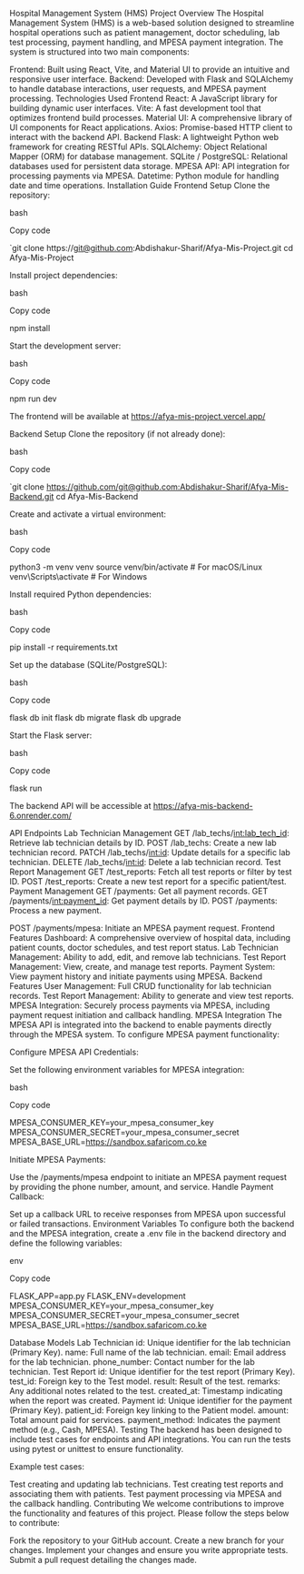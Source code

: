 Hospital Management System (HMS)
Project Overview
The Hospital Management System (HMS) is a web-based solution designed to streamline hospital operations such as patient management, doctor scheduling, lab test processing, payment handling, and MPESA payment integration. The system is structured into two main components:

Frontend: Built using React, Vite, and Material UI to provide an intuitive and responsive user interface.
Backend: Developed with Flask and SQLAlchemy to handle database interactions, user requests, and MPESA payment processing.
Technologies Used
Frontend
React: A JavaScript library for building dynamic user interfaces.
Vite: A fast development tool that optimizes frontend build processes.
Material UI: A comprehensive library of UI components for React applications.
Axios: Promise-based HTTP client to interact with the backend API.
Backend
Flask: A lightweight Python web framework for creating RESTful APIs.
SQLAlchemy: Object Relational Mapper (ORM) for database management.
SQLite / PostgreSQL: Relational databases used for persistent data storage.
MPESA API: API integration for processing payments via MPESA.
Datetime: Python module for handling date and time operations.
Installation Guide
Frontend Setup
Clone the repository:

bash

Copy code

`git clone https://git@github.com:Abdishakur-Sharif/Afya-Mis-Project.git
cd Afya-Mis-Project

Install project dependencies:

bash

Copy code

npm install

Start the development server:

bash

Copy code

npm run dev

The frontend will be available at https://afya-mis-project.vercel.app/

Backend Setup
Clone the repository (if not already done):

bash

Copy code

`git clone https://github.com/git@github.com:Abdishakur-Sharif/Afya-Mis-Backend.git
cd Afya-Mis-Backend

Create and activate a virtual environment:

bash

Copy code

python3 -m venv venv source venv/bin/activate # For macOS/Linux venv\Scripts\activate # For Windows

Install required Python dependencies:

bash

Copy code

pip install -r requirements.txt

Set up the database (SQLite/PostgreSQL):

bash

Copy code

flask db init flask db migrate flask db upgrade

Start the Flask server:

bash

Copy code

flask run

The backend API will be accessible at https://afya-mis-backend-6.onrender.com/

API Endpoints
Lab Technician Management
GET /lab_techs/<int:lab_tech_id>: Retrieve lab technician details by ID.
POST /lab_techs: Create a new lab technician record.
PATCH /lab_techs/<int:id>: Update details for a specific lab technician.
DELETE /lab_techs/<int:id>: Delete a lab technician record.
Test Report Management
GET /test_reports: Fetch all test reports or filter by test ID.
POST /test_reports: Create a new test report for a specific patient/test.
Payment Management
GET /payments: Get all payment records.
GET /payments/<int:payment_id>: Get payment details by ID.
POST /payments: Process a new payment.

POST /payments/mpesa: Initiate an MPESA payment request.
Frontend Features
Dashboard: A comprehensive overview of hospital data, including patient counts, doctor schedules, and test report status.
Lab Technician Management: Ability to add, edit, and remove lab technicians.
Test Report Management: View, create, and manage test reports.
Payment System: View payment history and initiate payments using MPESA.
Backend Features
User Management: Full CRUD functionality for lab technician records.
Test Report Management: Ability to generate and view test reports.
MPESA Integration: Securely process payments via MPESA, including payment request initiation and callback handling.
MPESA Integration
The MPESA API is integrated into the backend to enable payments directly through the MPESA system. To configure MPESA payment functionality:

Configure MPESA API Credentials:

Set the following environment variables for MPESA integration:

bash

Copy code

MPESA_CONSUMER_KEY=your_mpesa_consumer_key MPESA_CONSUMER_SECRET=your_mpesa_consumer_secret MPESA_BASE_URL=https://sandbox.safaricom.co.ke

Initiate MPESA Payments:

Use the /payments/mpesa endpoint to initiate an MPESA payment request by providing the phone number, amount, and service.
Handle Payment Callback:

Set up a callback URL to receive responses from MPESA upon successful or failed transactions.
Environment Variables
To configure both the backend and the MPESA integration, create a .env file in the backend directory and define the following variables:

env

Copy code

FLASK_APP=app.py FLASK_ENV=development MPESA_CONSUMER_KEY=your_mpesa_consumer_key MPESA_CONSUMER_SECRET=your_mpesa_consumer_secret MPESA_BASE_URL=https://sandbox.safaricom.co.ke

Database Models
Lab Technician
id: Unique identifier for the lab technician (Primary Key).
name: Full name of the lab technician.
email: Email address for the lab technician.
phone_number: Contact number for the lab technician.
Test Report
id: Unique identifier for the test report (Primary Key).
test_id: Foreign key to the Test model.
result: Result of the test.
remarks: Any additional notes related to the test.
created_at: Timestamp indicating when the report was created.
Payment
id: Unique identifier for the payment (Primary Key).
patient_id: Foreign key linking to the Patient model.
amount: Total amount paid for services.
payment_method: Indicates the payment method (e.g., Cash, MPESA).
Testing
The backend has been designed to include test cases for endpoints and API integrations. You can run the tests using pytest or unittest to ensure functionality.

Example test cases:

Test creating and updating lab technicians.
Test creating test reports and associating them with patients.
Test payment processing via MPESA and the callback handling.
Contributing
We welcome contributions to improve the functionality and features of this project. Please follow the steps below to contribute:

Fork the repository to your GitHub account.
Create a new branch for your changes.
Implement your changes and ensure you write appropriate tests.
Submit a pull request detailing the changes made.
